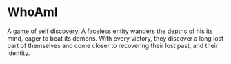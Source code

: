 # WhoAmI
A game of self discovery. A faceless entity wanders the depths of his its mind, eager to beat its demons. 
With every victory, they discover a long lost part of themselves and come closer to recovering their lost past, and their identity.
